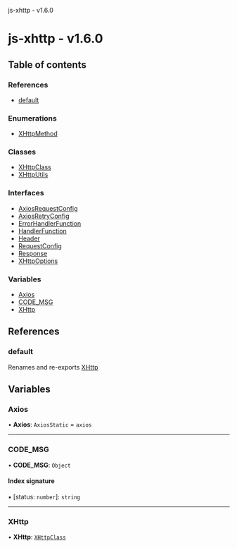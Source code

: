js-xhttp - v1.6.0

# js-xhttp - v1.6.0

## Table of contents

### References

- [default](README.md#default)

### Enumerations

- [XHttpMethod](enums/XHttpMethod.md)

### Classes

- [XHttpClass](classes/XHttpClass.md)
- [XHttpUtils](classes/XHttpUtils.md)

### Interfaces

- [AxiosRequestConfig](interfaces/AxiosRequestConfig.md)
- [AxiosRetryConfig](interfaces/AxiosRetryConfig.md)
- [ErrorHandlerFunction](interfaces/ErrorHandlerFunction.md)
- [HandlerFunction](interfaces/HandlerFunction.md)
- [Header](interfaces/Header.md)
- [RequestConfig](interfaces/RequestConfig.md)
- [Response](interfaces/Response.md)
- [XHttpOptions](interfaces/XHttpOptions.md)

### Variables

- [Axios](README.md#axios)
- [CODE\_MSG](README.md#code_msg)
- [XHttp](README.md#xhttp)

## References

### default

Renames and re-exports [XHttp](README.md#xhttp)

## Variables

### Axios

• **Axios**: `AxiosStatic` = `axios`

___

### CODE\_MSG

• **CODE\_MSG**: `Object`

#### Index signature

▪ [status: `number`]: `string`

___

### XHttp

• **XHttp**: [`XHttpClass`](classes/XHttpClass.md)

